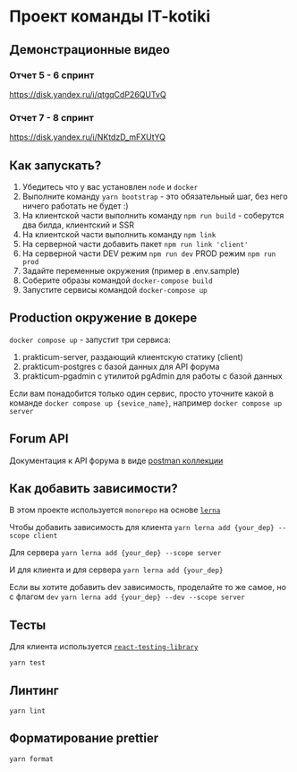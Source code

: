# Проект команды IT-kotiki

## Демонстрационные видео

### Отчет 5 - 6 спринт

<https://disk.yandex.ru/i/qtgqCdP26QUTvQ>

### Отчет 7 - 8 спринт

<https://disk.yandex.ru/i/NKtdzD_mFXUtYQ>

## Как запускать?

1. Убедитесь что у вас установлен `node` и `docker`
2. Выполните команду `yarn bootstrap` - это обязательный шаг, без него ничего работать не будет :)
3. На клиентской части выполнить команду ```npm run build``` - соберутся два билда, клиентский и SSR
4. На клиентской части выполнить команду ```npm link```
5. На серверной части добавить пакет ```npm run link 'client'```
6. На серверной части DEV режим ```npm run dev``` PROD режим ```npm run prod```
7. Задайте переменные окружения (пример в .env.sample)
8. Соберите образы командой ```docker-compose build```
9. Запустите сервисы командой ```docker-compose up```

## Production окружение в докере

`docker compose up` - запустит три сервиса:

1. prakticum-server, раздающий клиентскую статику (client)
2. prakticum-postgres с базой данных для API форума
3. prakticum-pgadmin с утилитой pgAdmin для работы с базой данных

Если вам понадобится только один сервис, просто уточните какой в команде
`docker compose up {sevice_name}`, например `docker compose up server`

## Forum API
Документация к API форума в виде [postman коллекции](https://www.postman.com/auddax/workspace/it-kotiki/collection/22362528-9571e374-7ccd-4792-844f-3d764b05b77e)

## Как добавить зависимости?

В этом проекте используется `monorepo` на основе [`lerna`](https://github.com/lerna/lerna)

Чтобы добавить зависимость для клиента
```yarn lerna add {your_dep} --scope client```

Для сервера
```yarn lerna add {your_dep} --scope server```

И для клиента и для сервера
```yarn lerna add {your_dep}```

Если вы хотите добавить dev зависимость, проделайте то же самое, но с флагом `dev`
```yarn lerna add {your_dep} --dev --scope server```

## Тесты

Для клиента используется [`react-testing-library`](https://testing-library.com/docs/react-testing-library/intro/)

```yarn test```

## Линтинг

```yarn lint```

## Форматирование prettier

```yarn format```
